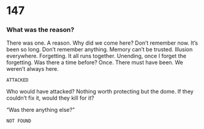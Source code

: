 # 147

### What was the reason?

There was one. A reason. Why did we come here? Don’t remember now. It’s been so long. Don’t remember anything. Memory can’t be trusted. Illusion everywhere. Forgetting. It all runs together. Unending, once I forget the forgetting. Was there a time before? Once. There must have been. We weren’t always here. 

`ATTACKED`

Who would have attacked? Nothing worth protecting but the dome. If they couldn’t fix it, would they kill for it?

“Was there anything else?”

`NOT FOUND`